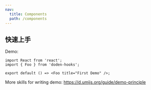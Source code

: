 ```yaml
---
nav:
  title: Components
  path: /components
---
```


## 快速上手

Demo:

```tsx
import React from 'react';
import { Foo } from 'doden-hooks';

export default () => <Foo title="First Demo" />;
```

More skills for writing demo: https://d.umijs.org/guide/demo-principle
